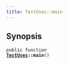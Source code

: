 ```yaml
---
title: TestUses::main
---
```


## Synopsis

<code>public function <b><a href="TestUses">TestUses</a>::main</b>()</code>

